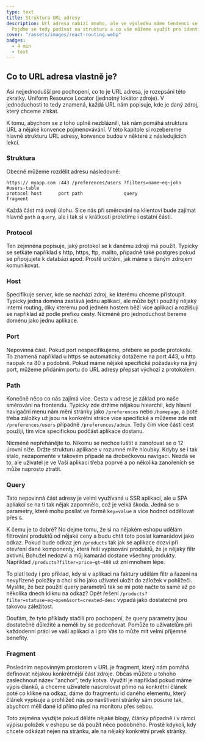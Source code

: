 ```yaml
---
type: text
title: Struktura URL adresy
description: Url adresa nabízí mnoho, ale ve výsledku máme tendenci se spokojit jen s používáním cest.
  Pojďme se tedy podívat na strukturu a co vše můžeme využít pro identifikaci nějakého zdroje.
cover: "/assets/images/react-routing.webp"
badges:
  - 4 min
  - text
---
```


## Co to URL adresa vlastně je?

Asi nejjednodušší pro pochopení, co to je URL adresa, je rozepsání této zkratky. Uniform Resource Locator
(jednotný lokátor zdroje). V jednoduchosti to tedy znamená, každá URL nám popisuje, kde je daný zdroj,
který chceme získat.

K tomu, abychom se z toho uplně nezbláznili, tak nám pomáhá struktura URL a nějaké konvence pojmenovávání.
V této kapitole si rozebereme hlavně strukturu URL adresy, konvence budou v některé z následujících lekcí.

### Struktura

Obecně můžeme rozdělit adresu následovně:

```
https:// myapp.com :443 /preferences/users ?filters=name~eq~john #users-table
protocol host      port path               query                 fragment
```

Každá část má svoji úlohu. Sice nás při směrování na klientovi bude zajímat hlavně `path` a `query`, ale i tak
si v krátkosti proletíme i ostatní části.

### Protocol

Ten zejmnéna popisuje, jaký protokol se k danému zdroji má použít. Typicky se setkáte například s http,
https, ftp, mailto, případně také postgres pokud se připojujete k databázi apod. Prostě určtění, jak máme s
daným zdrojem komunikovat.

### Host

Specifikuje server, kde se nachází zdroj, ke kterému chceme přistoupit. Typicky jedna doména zastává
jednu aplikaci, ale může být i použitý nějaký interní routing, díky kterému pod jedném hostem běží více
aplikací a rozlišují se například až podle prefixu cesty. Nicméně pro jednoduchost bereme doménu jako jednu
aplikace.

### Port

Nepovinná část. Pokud port nespecifikujeme, přebere se podle protokolu. To znamená například u https
se automaticky dotážeme na port 443, u http naopak na 80 a podobně. Pokud máme nějaké specifické požadavky na jiný
port, můžeme přidáním portu do URL adresy přepsat výchozí z protokolem.

### Path

Konečně něco co nás zajímá více. Cesta v adrese je základ pro naše směrování na frontendu. Typicky zde
držíme nějakou hiearchii, kdy hlavní navigační menu nám mění stránky jako `/preferences` nebo `/homepage`,
a poté třeba záložky už jsou na konkrétní stráce více specifické a můžeme zde mít `/preferences/users` případně
`/preferences/admin`. Tedy čím více částí cest použiji, tím více specifickou podčást aplikace dostanu.

Nicméně nepřehánějte to. Nikomu se nechce luštit a zanořovat se o 12 úrovní níže. Držte strukturu aplikace
v rozumné míře hloubky. Kdyby se i tak stalo, nezapomeňte v takovém případě na drobečkovou navigaci. Nezdá
se to, ale uživatel je ve Vaší aplikaci třeba poprvé a po několika zanořeních se může naprosto ztratit.

### Query

Tato nepovinná část adresy je velmi využívaná u SSR aplikací, ale u SPA apliakcí se na ti tak nějak zapomnělo,
což je velká škoda. Jedná se o parametry, které mohu posílat ve formě `key=value` a více hodnot oddělovat přes `&`.

K čemu je to dobré? No dejme tomu, že si na nějakém eshopu udělám filtrování produktů od nějaké ceny a
budu chtít toto poslat kamarádovi jako odkaz. Pokud bude odkaz jen `/products` tak jak se aplikace dozví při
otevření dané komponenty, která řeší vypisování produktů, že je nějaký filtr aktivní. Bohužel nedozví a můj
kamarád dostane všechny produkty. Například `/products?filter=price~gt~400` už zní mnohem lépe.

To platí tedy i pro příklad, kdy si v aplikaci na faktury udělám filtr a řazení na nevyřízené položky a chci
si ho jako uživatel uložit do záložek v pohlížeči. Myslíte, že bez použití query parametrů tak se mi poté načte
to samé až po několika dnech kliknu na odkaz? Opět řešení `/products?filter=statuse~eq~open&sort=created~desc`
vypadá jako dostatečné pro takovou záležitost.

Doufám, že tyto příklady stačili pro pochopení, že query parametry jsou dostatečně důležité a neměli by se
podceňovat. Pomůže to uživatelům při každodenní práci ve vaší aplikaci a i pro Vás to může mít velmi příjemné
benefity.

### Fragment

Posledním nepovinným prostorem v URL je fragment, který nám pomáhá definovat nějakou konkrétnější část zdroje.
Občas můžete u tohoho zaslechnout název "anchor", tedy kotva. Využití je například pokud máme výpis článků,
a chceme uživatele nascrolovat přímo na konkrétní článek poté co klikne na odkaz, dáme do fragmentu id daného
elementu, který článek vypisuje a prohlížeč nás po navštívení stránky sám posune tak, abychom měli dané
id přímo před na monitoru přes sebou.

Toto zejména využijte pokud děláte nějaké blogy, články případně i v rámci výpisu položek v eshopu se dá
použít něco podobného. Prostě kdykoli, kdy chcete odkázat nejen na stránku, ale na nějaký konkrétní prvek stránky.
